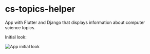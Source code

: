 # cs-topics-helper
App with Flutter and Django that displays information about computer science topics.

Initial look:

![App initial look](https://i.ibb.co/kxqv10Y/app-look.png)
